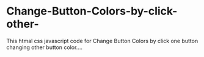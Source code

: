 # Change-Button-Colors-by-click-other-
This htmal css javascript code for Change Button Colors by click one button changing other button color....  
